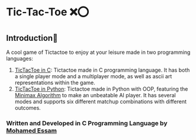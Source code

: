 # Tic-Tac-Toe ❌⭕

## Introduction👀

A cool game of Tictactoe to enjoy at your leisure made in two programming languages:

1. [TicTacToe in C](./Tictactoe-in-C): Tictactoe made in C programming language.
 It has both a single player mode and a multiplayer mode, as well as ascii art representations within the game.
2. [TicTacToe in Python](./Tictactoe-in-Python): Tictactoe made in Python with OOP,
 featuring the [Minimax Algorithm](https://en.wikipedia.org/wiki/Minimax) to make an unbeatable AI player. It has several
 modes and supports six different matchup combinations with different outcomes. 

### Written and Developed in C Programming Language by [**Mohamed Essam**](https://twitter.com/M_ESSAM_S)
